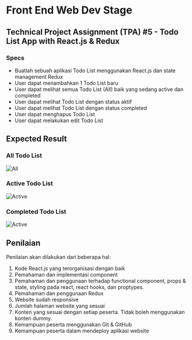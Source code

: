 # Front End Web Dev Stage

## Technical Project Assignment (TPA) #5 - Todo List App with React.js & Redux

### Specs

- Buatlah sebuah aplikasi Todo List menggunakan React.js dan state management Redux
- User dapat menambahkan 1 Todo List baru
- User dapat melihat semua Todo List (All) baik yang sedang active dan completed
- User dapat melihat Todo List dengan status aktif
- User dapat melihat Todo List dengan status completed
- User dapat menghapus Todo List
- User dapat melakukan edit Todo List

## Expected Result

### All Todo List

![All](https://skilvul-prod-01.s3.ap-southeast-1.amazonaws.com/lesson/full-stack-assignment/tpa5-todo-1.png)

### Active Todo List

![Active](https://skilvul-prod-01.s3.ap-southeast-1.amazonaws.com/lesson/full-stack-assignment/tpa5-todo-2.png)

### Completed Todo List

![Active](https://skilvul-prod-01.s3.ap-southeast-1.amazonaws.com/lesson/full-stack-assignment/tpa5-todo-3.png)

## Penilaian

Penilaian akan dilakukan dari beberapa hal:

1. Kode React.js yang terorganisasi dengan baik
2. Pemahaman dan implementasi component
3. Pemahaman dan penggunaan terhadap functional component, props & state, styling pada react, react hooks, dan proptypes.
4. Pemahaman dan penggunaan Redux
5. Website sudah responsive
6. Jumlah halaman website yang sesuai
7. Konten yang sesuai dengan setiap peserta. Tidak boleh menggunakan konten dummy.
8. Kemampuan peserta menggunakan Git & GitHub
9. Kemampuan peserta dalam mendeploy aplikasi website
